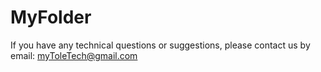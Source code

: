 # MyFolder
If you have any technical questions or suggestions, please contact us by email: myToleTech@gmail.com
